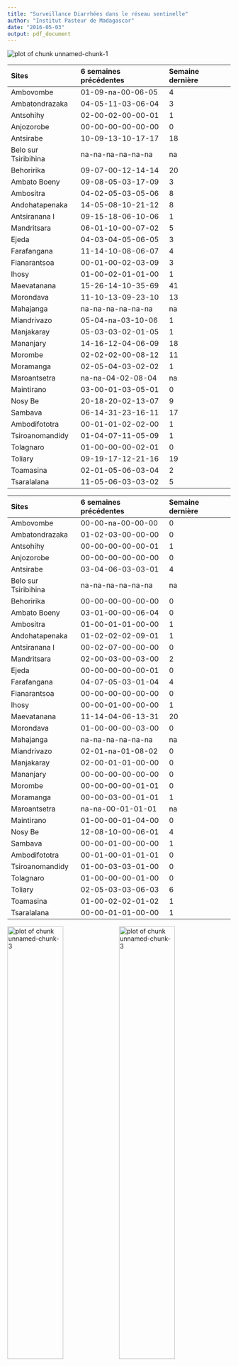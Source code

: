 ```yaml
---
title: "Surveillance Diarrhées dans le réseau sentinelle"
author: "Institut Pasteur de Madagascar"
date: "2016-05-03"
output: pdf_document
---
```




<img src="figure/unnamed-chunk-1-1.png" title="plot of chunk unnamed-chunk-1" alt="plot of chunk unnamed-chunk-1"  />



|Sites                |6 semaines précédentes |Semaine dernière |
|:--------------------|:----------------------|:----------------|
|Ambovombe            |01-09-na-00-06-05      |4                |
|Ambatondrazaka       |04-05-11-03-06-04      |3                |
|Antsohihy            |02-00-02-00-00-01      |1                |
|Anjozorobe           |00-00-00-00-00-00      |0                |
|Antsirabe            |10-09-13-10-17-17      |18               |
|Belo sur Tsiribihina |na-na-na-na-na-na      |na               |
|Behoririka           |09-07-00-12-14-14      |20               |
|Ambato Boeny         |09-08-05-03-17-09      |3                |
|Ambositra            |04-02-05-03-05-06      |8                |
|Andohatapenaka       |14-05-08-10-21-12      |8                |
|Antsiranana I        |09-15-18-06-10-06      |1                |
|Mandritsara          |06-01-10-00-07-02      |5                |
|Ejeda                |04-03-04-05-06-05      |3                |
|Farafangana          |11-14-10-08-06-07      |4                |
|Fianarantsoa         |00-01-00-02-03-09      |3                |
|Ihosy                |01-00-02-01-01-00      |1                |
|Maevatanana          |15-26-14-10-35-69      |41               |
|Morondava            |11-10-13-09-23-10      |13               |
|Mahajanga            |na-na-na-na-na-na      |na               |
|Miandrivazo          |05-04-na-03-10-06      |1                |
|Manjakaray           |05-03-03-02-01-05      |1                |
|Mananjary            |14-16-12-04-06-09      |18               |
|Morombe              |02-02-02-00-08-12      |11               |
|Moramanga            |02-05-04-03-02-02      |1                |
|Maroantsetra         |na-na-04-02-08-04      |na               |
|Maintirano           |03-00-01-03-05-01      |0                |
|Nosy Be              |20-18-20-02-13-07      |9                |
|Sambava              |06-14-31-23-16-11      |17               |
|Ambodifototra        |00-01-01-02-02-00      |1                |
|Tsiroanomandidy      |01-04-07-11-05-09      |1                |
|Tolagnaro            |01-00-00-00-02-01      |0                |
|Toliary              |09-19-17-12-21-16      |19               |
|Toamasina            |02-01-05-06-03-04      |2                |
|Tsaralalana          |11-05-06-03-03-02      |5                |



|Sites                |6 semaines précédentes |Semaine dernière |
|:--------------------|:----------------------|:----------------|
|Ambovombe            |00-00-na-00-00-00      |0                |
|Ambatondrazaka       |01-02-03-00-00-00      |0                |
|Antsohihy            |00-00-00-00-00-01      |1                |
|Anjozorobe           |00-00-00-00-00-00      |0                |
|Antsirabe            |03-04-06-03-03-01      |4                |
|Belo sur Tsiribihina |na-na-na-na-na-na      |na               |
|Behoririka           |00-00-00-00-00-00      |0                |
|Ambato Boeny         |03-01-00-00-06-04      |0                |
|Ambositra            |01-00-01-01-00-00      |1                |
|Andohatapenaka       |01-02-02-02-09-01      |1                |
|Antsiranana I        |00-02-07-00-00-00      |0                |
|Mandritsara          |02-00-03-00-03-00      |2                |
|Ejeda                |00-00-00-00-00-01      |0                |
|Farafangana          |04-07-05-03-01-04      |4                |
|Fianarantsoa         |00-00-00-00-00-00      |0                |
|Ihosy                |00-00-01-00-00-00      |1                |
|Maevatanana          |11-14-04-06-13-31      |20               |
|Morondava            |01-00-00-00-03-00      |0                |
|Mahajanga            |na-na-na-na-na-na      |na               |
|Miandrivazo          |02-01-na-01-08-02      |0                |
|Manjakaray           |02-00-01-01-00-00      |0                |
|Mananjary            |00-00-00-00-00-00      |0                |
|Morombe              |00-00-00-00-01-01      |0                |
|Moramanga            |00-00-03-00-01-01      |1                |
|Maroantsetra         |na-na-00-01-01-01      |na               |
|Maintirano           |01-00-00-01-04-00      |0                |
|Nosy Be              |12-08-10-00-06-01      |4                |
|Sambava              |00-00-01-00-00-00      |1                |
|Ambodifototra        |00-01-00-01-01-01      |0                |
|Tsiroanomandidy      |01-00-03-03-01-00      |0                |
|Tolagnaro            |01-00-00-00-01-00      |0                |
|Toliary              |02-05-03-03-06-03      |6                |
|Toamasina            |01-00-02-02-01-02      |1                |
|Tsaralalana          |00-00-01-01-00-00      |1                |

<img src="figure/unnamed-chunk-3-1.png" title="plot of chunk unnamed-chunk-3" alt="plot of chunk unnamed-chunk-3" width="50%"  /><img src="figure/unnamed-chunk-3-2.png" title="plot of chunk unnamed-chunk-3" alt="plot of chunk unnamed-chunk-3" width="50%"  /><img src="figure/unnamed-chunk-3-3.png" title="plot of chunk unnamed-chunk-3" alt="plot of chunk unnamed-chunk-3" width="50%"  /><img src="figure/unnamed-chunk-3-4.png" title="plot of chunk unnamed-chunk-3" alt="plot of chunk unnamed-chunk-3" width="50%"  /><img src="figure/unnamed-chunk-3-5.png" title="plot of chunk unnamed-chunk-3" alt="plot of chunk unnamed-chunk-3" width="50%"  /><img src="figure/unnamed-chunk-3-6.png" title="plot of chunk unnamed-chunk-3" alt="plot of chunk unnamed-chunk-3" width="50%"  /><img src="figure/unnamed-chunk-3-7.png" title="plot of chunk unnamed-chunk-3" alt="plot of chunk unnamed-chunk-3" width="50%"  /><img src="figure/unnamed-chunk-3-8.png" title="plot of chunk unnamed-chunk-3" alt="plot of chunk unnamed-chunk-3" width="50%"  /><img src="figure/unnamed-chunk-3-9.png" title="plot of chunk unnamed-chunk-3" alt="plot of chunk unnamed-chunk-3" width="50%"  /><img src="figure/unnamed-chunk-3-10.png" title="plot of chunk unnamed-chunk-3" alt="plot of chunk unnamed-chunk-3" width="50%"  /><img src="figure/unnamed-chunk-3-11.png" title="plot of chunk unnamed-chunk-3" alt="plot of chunk unnamed-chunk-3" width="50%"  /><img src="figure/unnamed-chunk-3-12.png" title="plot of chunk unnamed-chunk-3" alt="plot of chunk unnamed-chunk-3" width="50%"  /><img src="figure/unnamed-chunk-3-13.png" title="plot of chunk unnamed-chunk-3" alt="plot of chunk unnamed-chunk-3" width="50%"  /><img src="figure/unnamed-chunk-3-14.png" title="plot of chunk unnamed-chunk-3" alt="plot of chunk unnamed-chunk-3" width="50%"  /><img src="figure/unnamed-chunk-3-15.png" title="plot of chunk unnamed-chunk-3" alt="plot of chunk unnamed-chunk-3" width="50%"  /><img src="figure/unnamed-chunk-3-16.png" title="plot of chunk unnamed-chunk-3" alt="plot of chunk unnamed-chunk-3" width="50%"  /><img src="figure/unnamed-chunk-3-17.png" title="plot of chunk unnamed-chunk-3" alt="plot of chunk unnamed-chunk-3" width="50%"  /><img src="figure/unnamed-chunk-3-18.png" title="plot of chunk unnamed-chunk-3" alt="plot of chunk unnamed-chunk-3" width="50%"  /><img src="figure/unnamed-chunk-3-19.png" title="plot of chunk unnamed-chunk-3" alt="plot of chunk unnamed-chunk-3" width="50%"  /><img src="figure/unnamed-chunk-3-20.png" title="plot of chunk unnamed-chunk-3" alt="plot of chunk unnamed-chunk-3" width="50%"  /><img src="figure/unnamed-chunk-3-21.png" title="plot of chunk unnamed-chunk-3" alt="plot of chunk unnamed-chunk-3" width="50%"  /><img src="figure/unnamed-chunk-3-22.png" title="plot of chunk unnamed-chunk-3" alt="plot of chunk unnamed-chunk-3" width="50%"  /><img src="figure/unnamed-chunk-3-23.png" title="plot of chunk unnamed-chunk-3" alt="plot of chunk unnamed-chunk-3" width="50%"  /><img src="figure/unnamed-chunk-3-24.png" title="plot of chunk unnamed-chunk-3" alt="plot of chunk unnamed-chunk-3" width="50%"  /><img src="figure/unnamed-chunk-3-25.png" title="plot of chunk unnamed-chunk-3" alt="plot of chunk unnamed-chunk-3" width="50%"  /><img src="figure/unnamed-chunk-3-26.png" title="plot of chunk unnamed-chunk-3" alt="plot of chunk unnamed-chunk-3" width="50%"  /><img src="figure/unnamed-chunk-3-27.png" title="plot of chunk unnamed-chunk-3" alt="plot of chunk unnamed-chunk-3" width="50%"  /><img src="figure/unnamed-chunk-3-28.png" title="plot of chunk unnamed-chunk-3" alt="plot of chunk unnamed-chunk-3" width="50%"  /><img src="figure/unnamed-chunk-3-29.png" title="plot of chunk unnamed-chunk-3" alt="plot of chunk unnamed-chunk-3" width="50%"  /><img src="figure/unnamed-chunk-3-30.png" title="plot of chunk unnamed-chunk-3" alt="plot of chunk unnamed-chunk-3" width="50%"  /><img src="figure/unnamed-chunk-3-31.png" title="plot of chunk unnamed-chunk-3" alt="plot of chunk unnamed-chunk-3" width="50%"  /><img src="figure/unnamed-chunk-3-32.png" title="plot of chunk unnamed-chunk-3" alt="plot of chunk unnamed-chunk-3" width="50%"  /><img src="figure/unnamed-chunk-3-33.png" title="plot of chunk unnamed-chunk-3" alt="plot of chunk unnamed-chunk-3" width="50%"  /><img src="figure/unnamed-chunk-3-34.png" title="plot of chunk unnamed-chunk-3" alt="plot of chunk unnamed-chunk-3" width="50%"  />
